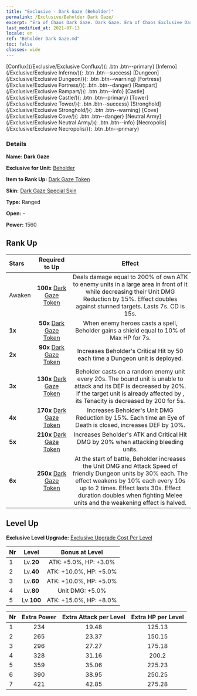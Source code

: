 ```yaml
---
title: "Exclusive - Dark Gaze (Beholder)"
permalink: /Exclusive/Beholder Dark Gaze/
excerpt: "Era of Chaos Dark Gaze. Dark Gaze. Era of Chaos Exclusive Dark Gaze. Beholder Exclusive."
last_modified_at: 2021-07-13
locale: en
ref: "Beholder Dark Gaze.md"
toc: false
classes: wide
---
```

 [Conflux](/Exclusive/Exclusive Conflux/){: .btn .btn--primary} [Inferno](/Exclusive/Exclusive Inferno/){: .btn .btn--success} [Dungeon](/Exclusive/Exclusive Dungeon/){: .btn .btn--warning} [Fortress](/Exclusive/Exclusive Fortress/){: .btn .btn--danger} [Rampart](/Exclusive/Exclusive Rampart/){: .btn .btn--info} [Castle](/Exclusive/Exclusive Castle/){: .btn .btn--primary} [Tower](/Exclusive/Exclusive Tower/){: .btn .btn--success} [Stronghold](/Exclusive/Exclusive Stronghold/){: .btn .btn--warning} [Cove](/Exclusive/Exclusive Cove/){: .btn .btn--danger} [Neutral Army](/Exclusive/Exclusive Neutral Army/){: .btn .btn--info} [Necropolis](/Exclusive/Exclusive Necropolis/){: .btn .btn--primary} 

### Details
 **Name: Dark Gaze** 

 **Exclusive for Unit:** [Beholder](/units/Beholder/) 

 **Item to Rank Up:** [Dark Gaze Token](/Items/con_990/)

 **Skin:** [Dark Gaze Special Skin](/Items/con_658/)

 **Type:** Ranged

 **Open:** -

 **Power:** 1560

## Rank Up

  |     Stars    |  Required to Up | Effect |
  |:-------------|:---------------:|:---------------:|
  |  Awaken  | **100x** [Dark Gaze Token](/Items/con_990/) | <Darksight> Deals damage equal to 200% of own ATK to enemy units in a large area in front of it while decreasing their Unit DMG Reduction by 15%. Effect doubles against stunned targets. Lasts 7s. CD is 15s. |
  | **1x** <i class="fas fa-star"/> | **50x** [Dark Gaze Token](/Items/con_990/) | When enemy heroes casts a spell, Beholder gains a shield equal to 10% of Max HP for 7s. |
  | **2x** <i class="fas fa-star"/> | **90x** [Dark Gaze Token](/Items/con_990/) | Increases Beholder's Critical Hit by 50 each time a Dungeon unit is deployed. |
  | **3x** <i class="fas fa-star"/> | **130x** [Dark Gaze Token](/Items/con_990/) | Beholder casts <Umbral Bind> on a random enemy unit every 20s. The bound unit is unable to attack and its DEF is decreased by 20%. If the target unit is already affected by <Mind Control>, its Tenacity is decreased by 200 for 5s. |
  | **4x** <i class="fas fa-star"/> | **170x** [Dark Gaze Token](/Items/con_990/) | Increases Beholder's Unit DMG Reduction by 15%. Each time an Eye of Death is closed, increases DEF by 10%. |
  | **5x** <i class="fas fa-star"/> | **210x** [Dark Gaze Token](/Items/con_990/) | Increases Beholder's ATK and Critical Hit DMG by 20% when attacking bleeding units. |
  | **6x** <i class="fas fa-star"/> | **250x** [Dark Gaze Token](/Items/con_990/) | <Unseen Blessing> At the start of battle, Beholder increases the Unit DMG and Attack Speed of friendly Dungeon units by 30% each. The effect weakens by 10% each every 10s up to 2 times. Effect lasts 30s. Effect duration doubles when fighting Melee units and the weakening effect is halved. |


## Level Up
 **Exclusive Level Upgrade:** [Exclusive Upgrade Cost Per Level](/Exclusive/ExclusiveUpgradeCostPerLevel/)

  |  Nr  |   Level  | Bonus at Level |
  |:-----|:--------:|:--------------:|
  | 1 | Lv.**20** | ATK: +5.0%, HP: +3.0% |
  | 2 | Lv.**40** | ATK: +10.0%, HP: +5.0% |
  | 3 | Lv.**60** | ATK: +10.0%, HP: +5.0% |
  | 4 | Lv.**80** | Unit DMG: +5.0% |
  | 5 | Lv.**100** | ATK: +15.0%, HP: +8.0% |


  |  Nr  |  Extra Power | Extra Attack per Level | Extra HP per Level |
  |:-----|:--------:|:--------:|:--------:|
  | 1 | 234 | 19.48 | 125.13 |
  | 2 | 265 | 23.37 | 150.15 |
  | 3 | 296 | 27.27 | 175.18 |
  | 4 | 328 | 31.16 | 200.2 |
  | 5 | 359 | 35.06 | 225.23 |
  | 6 | 390 | 38.95 | 250.25 |
  | 7 | 421 | 42.85 | 275.28 |


